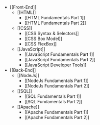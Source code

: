- [[Front-End]]
	- [[HTML]]
		- [[HTML Fundamentals Part 1]]
		- [[HTML Fundamentals Part 2]]
	- [[CSS]]
		- [[CSS Syntax & Selectors]]
		- [[CSS Box Model]]
		- [[CSS FlexBox]]
	- [[JavaScript]]
		- [[JavaScript Fundamentals Part 1]]
		- [[JavaScript Fundamentals Part 2]]
		- [[JavaScript Developer Tools]]
- [[Back-End]]
	- [[NodeJs]]
		- [[NodeJs Fundamentals Part 1]]
		- [[NodeJs Fundamentals Part 2]]
	- [[SQL]]
		- [[SQL Fundamentals Part 1]]
		- [[SQL Fundamentals Part 2]]
	- [[Apache]]
		- [[Apache Fundamentals Part 1]]
		- [[Apache Fundamentals Part 2]]